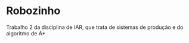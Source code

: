 # Robozinho

Trabalho 2 da disciplina de IAR, que trata de sistemas de produção e do algoritmo de A*
